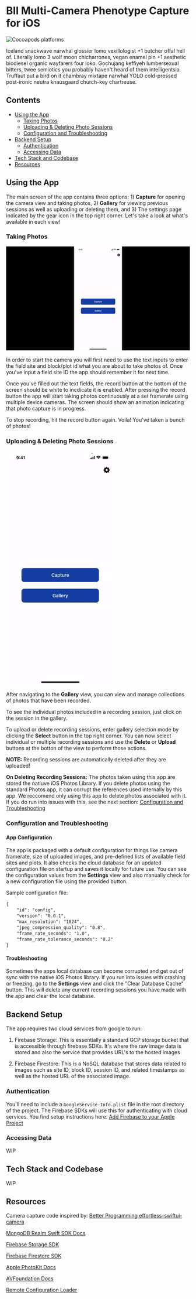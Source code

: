 # BII Multi-Camera Phenotype Capture for iOS
![Cocoapods platforms](https://img.shields.io/cocoapods/p/ios)

Iceland snackwave narwhal glossier lomo vexillologist +1 butcher offal hell of. Literally lomo 3 wolf moon chicharrones, vegan enamel pin +1 aesthetic biodiesel organic wayfarers four loko. Gochujang keffiyeh lumbersexual bitters, twee semiotics you probably haven't heard of them intelligentsia. Truffaut put a bird on it chambray mixtape narwhal YOLO cold-pressed post-ironic neutra knausgaard church-key chartreuse.


## Contents
- [Using the App](https://github.com/SLUVisLab/bii_multi_pheno_cam#using-the-app)
  - [Taking Photos](https://github.com/SLUVisLab/bii_multi_pheno_cam#taking-photos)
  - [Uploading & Deleting Photo Sessions](https://github.com/SLUVisLab/bii_multi_pheno_cam#uploading--deleting-photo-sessions)
  - [Configuration and Troubleshooting](https://github.com/SLUVisLab/bii_multi_pheno_cam#configuration-and-troubleshooting)
- [Backend Setup](https://github.com/SLUVisLab/bii_multi_pheno_cam#backend-setup)
  - [Authentication](https://github.com/SLUVisLab/bii_multi_pheno_cam#authentication)
  - [Accessing Data](https://github.com/SLUVisLab/bii_multi_pheno_cam#accessing-data)
- [Tech Stack and Codebase](https://github.com/SLUVisLab/bii_multi_pheno_cam#tech-stack-and-codebase)
- [Resources](https://github.com/SLUVisLab/bii_multi_pheno_cam#resources)


## Using the App

The main screen of the app contains three options: 1) **Capture** for opening the camera view and taking photos, 2) **Gallery** for viewing previous sessions as well as uploading or deleting them, and 3) The settings page indicated by the gear icon in the top right corner. Let's take a look at what's available in each view!


### Taking Photos

![Taking photos](demo/start-recording.gif)

In order to start the camera you will first need to use the text inputs to enter the field site and block/plot id what you are about to take photos of. Once you've input a field site ID the app should remember it for next time. 

Once you've filled out the text fields, the record button at the bottom of the screen should be white to incdicate it is enabled. After pressing the record button the app will start taking photos continuously at a set framerate using multiple device cameras. The screen should show an animation indicating that photo capture is in progress.

To stop recording, hit the record button again. Voila! You've taken a bunch of photos! 


### Uploading & Deleting Photo Sessions

![Uploading photos](demo/upload-images.gif)

After navigating to the **Gallery** view, you can view and manage collections of photos that have been recorded.

To see the individual photos included in a recording session, just click on the session in the gallery.

To upload or delete recording sessions, enter gallery selection mode by clicking the **Select** button in the top right corner. You can now select individual or multiple recording sessions and use the **Delete** or **Upload** buttons at the botton of the view to perform those actions.

**NOTE:** Recording sessions are automatically deleted after they are uploaded!

**On Deleting Recording Sessions:** The photos taken using this app are stored the natiuve iOS Photos Library. If you delete photos using the standard Photos app, it can corrupt the references used internally by this app. We reccomend only using this app to delete photos associated with it. If you do run into issues with this, see the next section: [Configuration and Troubleshooting](https://github.com/SLUVisLab/bii_multi_pheno_cam#configuration-and-troubleshooting)


### Configuration and Troubleshooting

#### App Configuration

The app is packaged with a default configuration for things like camera framerate, size of uploaded images, and pre-defined lists of available field sites and plots. It also checks the cloud database for an updated configuration file on startup and saves it locally for future use. You can see the configuration values from the **Settings** view and also manually check for a new configuration file using the provided button.

Sample configuration file:

```
{
    "id": "config",
    "version": "0.0.1",
    "max_resolution": "1024",
    "jpeg_compression_quality": "0.8",
    "frame_rate_seconds": "1.0",
    "frame_rate_tolerance_seconds": "0.2"
}

```


#### Troubleshooting

Sometimes the apps local database can become corrupted and get out of sync with the native iOS Photos library. If you run into issues with crashing or freezing, go to the **Settings** view and click the "Clear Database Cache" button. This will delete any current recording sessions you have made with the app and clear the local database.


## Backend Setup

The app requires two cloud services from google to run:

1) Firebase Storage: This is essentially a standard GCP storage bucket that is accessible through firebase SDKs. It's where the raw image data is stored and also the service that provides URL's to the hosted images

2) Firebase Firestore: This is a NoSQL database that stores data related to images such as site ID, block ID, session ID, and related timestamps as well as the hosted URL of the associated image.


### Authentication

You'll need to include a `GoogleService-Info.plist` file in the root directory of the project. The Firebase SDKs will use this for authenticating with cloud services. You find setup instructions here: [Add Firebase to your Apple Project](https://firebase.google.com/docs/ios/setup)


### Accessing Data

WIP


## Tech Stack and Codebase

WIP


## Resources

Camera capture code inspired by:
[Better Programming effortless-swiftui-camera](https://betterprogramming.pub/effortless-swiftui-camera-d7a74abde37e)

[MongoDB Realm Swift SDK Docs](https://docs.mongodb.com/realm/sdk/swift/)

[Firebase Storage SDK](https://firebase.google.com/docs/storage/ios/start)

[Firebase Firestore SDK](https://firebase.google.com/docs/firestore/quickstart#swift_1)

[Apple PhotoKit Docs](https://developer.apple.com/documentation/photokit)

[AVFoundation Docs](https://developer.apple.com/documentation/avfoundation)

[Remote Configuration Loader](https://www.donnywals.com/building-a-simple-remote-configuration-for-your-apps/)

